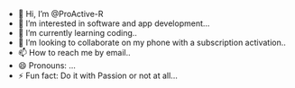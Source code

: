 - 👋 Hi, I’m @ProActive-R
- 👀 I’m interested in software and app development...
- 🌱 I’m currently learning coding..
- 💞️ I’m looking to collaborate on my phone with a subscription activation..
- 📫 How to reach me by email..
- 😄 Pronouns: ...
- ⚡ Fun fact: Do it with Passion or not at all...

<!---
ProActive-R/ProActive-R is a ✨ special ✨ repository because its `README.md` (this file) appears on your GitHub profile.
You can click the Preview link to take a look at your changes.
--->
